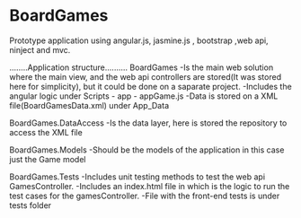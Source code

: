 # BoardGames
Prototype application using angular.js, jasmine.js , bootstrap ,web api, ninject and mvc. 

........Application structure..........
BoardGames
  -Is the main web solution where the main view, and the web api controllers are stored(It was stored here for simplicity), but it could be done on a saparate project.
  -Includes the angular logic under Scripts - app - appGame.js
  -Data is stored on a XML file(BoardGamesData.xml) under App_Data 
  
BoardGames.DataAccess
  -Is the data layer, here is stored the repository to access the XML file
  
BoardGames.Models
  -Should be the models of the application in this case just the Game model
  
BoardGames.Tests
  -Includes unit testing methods to test the web api GamesController.
  -Includes an index.html file in which is the logic to run the test cases for the gamesController.
  -File with the front-end tests is under tests folder



